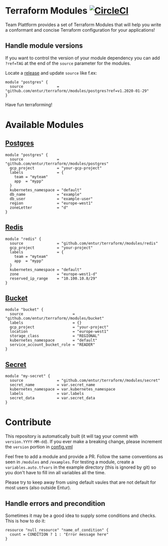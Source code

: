 # Terraform Modules [![CircleCI](https://circleci.com/gh/entur/terraform.svg?style=svg)](https://circleci.com/gh/entur/terraform)

Team Plattform provides a set of Terraform Modules that will help you write a conformant and concise Terraform configuration for your applications!

## Handle module versions
If you want to control the version of your module dependency you can add `?ref=TAG` at the end of the `source` parameter for the modules. 

Locate a [release](https://github.com/entur/terraform/releases) and update `source` like f.ex:

```hcl
module "postgres" {
  source               = "github.com/entur/terraform//modules/postgres?ref=v1.2020-01-29"
}
```

Have fun terraforming!

# Available Modules

## [Postgres](./modules/postgres)

```hcl
module "postgres" {
  source               = "github.com/entur/terraform//modules/postgres"
  gcp_project          = "your-gcp-project"
  labels               = {
    team = "myteam"
    app  = "mypp"
  }
  kubernetes_namespace = "default"
  db_name              = "example"
  db_user              = "example-user"
  region               = "europe-west1"
  zoneLetter           = "d"
}
```
    
## [Redis](./modules/redis)

```hcl
module "redis" {
  source               = "github.com/entur/terraform//modules/redis"
  gcp_project          = "your-project"
  labels               = {
    team = "myteam"
    app  = "mypp"
  }
  kubernetes_namespace = "default"
  zone                 = "europe-west1-d"
  reserved_ip_range    = "10.100.10.8/29"
}
```

## [Bucket](./modules/bucket)

```hcl
module "bucket" {
  source                      = "github.com/entur/terraform//modules/bucket"
  labels                      = {}
  gcp_project                 = "your-project"
  location                    = "europe-west1"
  storage_class               = "REGIONAL"
  kubernetes_namespace        = "default"
  service_account_bucket_role = "READER"
}
```

## [Secret](./modules/secret)

```hcl
module "my-secret" {
  source               = "github.com/entur/terraform//modules/secret"
  secret_name          = var.secret_name
  kubernetes_namespace = var.kubernetes_namespace
  labels               = var.labels
  secret_data          = var.secret_data
}
```

# Contribute

This repository is automatically built (it will tag your commit with `version.YYYY-MM-dd`).
If you ever make a breaking change, please increment the `version` portion in [config.yml](.circleci/config.yml)

Feel free to add a module and provide a PR.
Follow the same conventions as seen in `/modules` and `/examples`.
For testing a module, create a `variables.auto.tfvars` in the example directory (this is ignored by git) so you don't have to fill inn all variables all the time.

Please try to keep away from using default vaules that are not default for most users (also outside Entur).

## Handle errors and precondition

Sometimes it may be a good idea to supply some conditions and checks. This is how to do it:

```hcl
resource "null_resource" "name_of_condition" {
  count = CONDITION ? 1 : "Error message here"
}
```